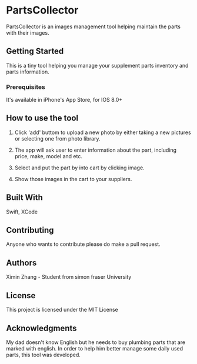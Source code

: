 # PartsCollector

PartsCollector is an images management tool helping maintain the parts with their images.

## Getting Started

This is a tiny tool helping you manage your supplement parts inventory and parts information.

### Prerequisites

It's available in iPhone's App Store, for IOS 8.0+

## How to use the tool

1. Click 'add' buttom to upload a new photo by either taking a new pictures or selecting one from photo library. 

2. The app will ask user to enter information about the part, including price, make, model and etc.

3. Select and put the part by into cart by clicking image.

4. Show those images in the cart to your suppliers.

## Built With

Swift, XCode

## Contributing

Anyone who wants to contribute please do make a pull request.

## Authors

Ximin Zhang - Student from simon fraser University

## License

This project is licensed under the MIT License 

## Acknowledgments
My dad doesn't know English but he needs to buy plumbing parts that are marked with english.
In order to help him better manage some daily used parts, this tool was developed.
